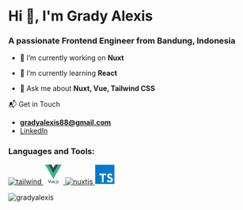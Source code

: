 <h1>Hi 👋, I'm Grady Alexis</h1>
<h3>A passionate Frontend Engineer from Bandung, Indonesia</h3>

- 🔭 I’m currently working on **Nuxt**

- 🌱 I’m currently learning **React**

- 💬 Ask me about **Nuxt, Vue, Tailwind CSS**


📬 Get in Touch
- **gradyalexis88@gmail.com**
- <a href='https://www.linkedin.com/in/grady-alexis/'>LinkedIn</a>


<h3 align="left">Languages and Tools:</h3>
<p align="left">
  <a href="https://tailwindcss.com/" target="_blank"> 
    <img src="https://www.vectorlogo.zone/logos/tailwindcss/tailwindcss-icon.svg" alt="tailwind" width="40" height="40"/>
  </a> 
  <a href="https://vuejs.org/" target="_blank"> 
    <img src="https://raw.githubusercontent.com/devicons/devicon/master/icons/vuejs/vuejs-original-wordmark.svg" alt="vuejs" width="40" height="40"/>
  </a>
  <a href="https://nuxtjs.org/" target="_blank"> 
    <img src="https://nuxtjs.org/design-kit/colored-logo.png" alt="nuxtjs" width="40" height="40"/>
  </a>
  <a href="https://www.typescriptlang.org/" target="_blank">
    <img src="https://raw.githubusercontent.com/devicons/devicon/master/icons/typescript/typescript-original.svg" alt="typescript" width="40" height="40"/> 
  </a>
</p>



<p><img align="center" src="https://github-readme-stats.vercel.app/api?username=gradyalexis&show_icons=true&locale=en&theme=merko" alt="gradyalexis" /></p>

